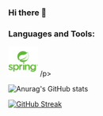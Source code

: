 ### Hi there 👋


<h3 align="left">Languages and Tools:</h3>
<p
<img src="https://github.com/devicons/devicon/blob/master/icons/java/java-original-wordmark.svg" alt="java" width="60" height="60"/> </a> 
<img src="https://github.com/devicons/devicon/blob/master/icons/spring/spring-original-wordmark.svg" alt="spring" width="60" height="60"/> </a> 
/p>

![Anurag's GitHub stats](https://github-readme-stats.vercel.app/api?username=anuraghazra&show_icons=true&theme=dracula)



[![GitHub Streak](http://github-readme-streak-stats.herokuapp.com?user=andrebarbosa92&theme=dark&hide_border=true&locale=pt_BR&date_format=j%20M%5B%20Y%5D&mode=weekly)](https://git.io/streak-stats)
<!--
**andrebarbosa92/andrebarbosa92** is a ✨ _special_ ✨ repository because its `README.md` (this file) appears on your GitHub profile.

Here are some ideas to get you started:

- 🔭 I’m currently working on ...
- 🌱 I’m currently learning ...
- 👯 I’m looking to collaborate on ...
- 🤔 I’m looking for help with ...
- 💬 Ask me about ...
- 📫 How to reach me: ...
- 😄 Pronouns: ...
- ⚡ Fun fact: ...
-->
